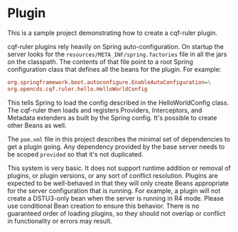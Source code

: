 # Plugin

This is a sample project demonstrating how to create a cqf-ruler plugin.

cqf-ruler plugins rely heavily on Spring auto-configuration. On startup the server looks for the `resources/META_INF/spring.factories` file in all the jars on the classpath. The contents of that file point to a root Spring configuration class that defines all the beans for the plugin. For example:

```ini
org.springframework.boot.autoconfigure.EnableAutoConfiguration=\
org.opencds.cqf.ruler.hello.HelloWorldConfig
```

This tells Spring to load the config described in the HelloWorldConfig class. The cqf-ruler then loads and registers Providers, Interceptors, and Metadata extenders as built by the Spring config. It's possible to create other Beans as well.

The `pom.xml` file in this project describes the minimal set of dependencies to get a plugin going. Any dependency provided by the base server needs to be scoped `provided` so that it's not duplicated.

This system is very basic. It does not support runtime addition or removal of plugins, or plugin versions, or any sort of conflict resolution. Plugins are expected to be well-behaved in that they will only create Beans appropriate for the server configuration that is running. For example, a plugin will not create a DSTU3-only bean when the server is running in R4 mode. Please use conditional Bean creation to ensure this behavior. There is no guaranteed order of loading plugins, so they should not overlap or conflict in functionality or errors may result.
